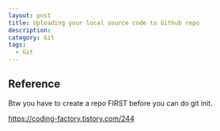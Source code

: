 ```yaml
---
layout: post
title: Uploading your local source code to Github repo
description:
category: Git
tags:
  - Git
---
```


## Reference
Btw you have to create a repo FIRST before you can do git init.

https://coding-factory.tistory.com/244
